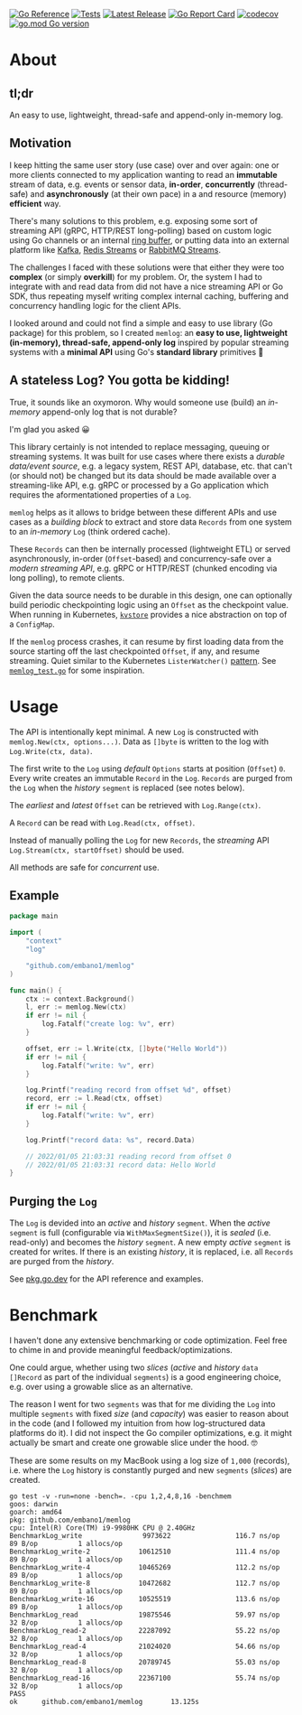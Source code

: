 [![Go Reference](https://pkg.go.dev/badge/github.com/embano1/memlog.svg)](https://pkg.go.dev/github.com/embano1/memlog)
[![Tests](https://github.com/embano1/memlog/actions/workflows/tests.yaml/badge.svg)](https://github.com/embano1/memlog/actions/workflows/tests.yaml)
[![Latest Release](https://img.shields.io/github/release/embano1/memlog.svg?logo=github&style=flat-square)](https://github.com/embano1/memlog/releases/latest)
[![Go Report Card](https://goreportcard.com/badge/github.com/embano1/memlog)](https://goreportcard.com/report/github.com/embano1/memlog)
[![codecov](https://codecov.io/gh/embano1/memlog/branch/main/graph/badge.svg?token=TC7MW723JO)](https://codecov.io/gh/embano1/memlog)
[![go.mod Go version](https://img.shields.io/github/go-mod/go-version/embano1/memlog)](https://github.com/embano1/memlog)


# About

## tl;dr

An easy to use, lightweight, thread-safe and append-only in-memory log.

## Motivation

I keep hitting the same user story (use case) over and over again: one or more
clients connected to my application wanting to read an **immutable** stream of
data, e.g. events or sensor data, **in-order**, **concurrently** (thread-safe)
and **asynchronously** (at their own pace) in a and resource (memory)
**efficient** way.

There's many solutions to this problem, e.g. exposing some sort of streaming API
(gRPC, HTTP/REST long-polling) based on custom logic using Go channels or an
internal [ring buffer](https://pkg.go.dev/container/ring), or putting data into
an external platform like [Kafka](https://kafka.apache.org/), [Redis
Streams](https://redis.io/topics/streams-intro) or [RabbitMQ
Streams](https://blog.rabbitmq.com/posts/2021/07/rabbitmq-streams-overview).

The challenges I faced with these solutions were that either they were too
**complex** (or simply **overkill**) for my problem. Or, the system I had to
integrate with and read data from did not have a nice streaming API or Go SDK,
thus repeating myself writing complex internal caching, buffering and
concurrency handling logic for the client APIs.

I looked around and could not find a simple and easy to use library (Go package)
for this problem, so I created `memlog`: an **easy to use, lightweight
(in-memory), thread-safe, append-only log** inspired by popular streaming
systems with a **minimal API** using Go's **standard library** primitives 🤩

## A stateless Log? You gotta be kidding!

True, it sounds like an oxymoron. Why would someone use (build) an *in-memory*
append-only log that is not durable?

I'm glad you asked 😀

This library certainly is not intended to replace messaging, queuing or
streaming systems. It was built for use cases where there exists a *durable
data/event source*, e.g. a legacy system, REST API, database, etc. that can't
(or should not) be changed but its data should be made available over a
streaming-like API, e.g. gRPC or processed by a Go application which requires
the aformentationed properties of a `Log`.

`memlog` helps as it allows to bridge between these different APIs and use cases
as a *building block* to extract and store data `Records` from one system to an
*in-memory* `Log` (think ordered cache).

These `Records` can then be internally processed (lightweight ETL) or served
asynchronously, in-order (`Offset`-based) and concurrency-safe over a *modern
streaming API*, e.g. gRPC or HTTP/REST (chunked encoding via long polling), to
remote clients.

Given the data source needs to be durable in this design, one can optionally
build periodic checkpointing logic using an `Offset` as the checkpoint value.
When running in Kubernetes, [`kvstore`](https://github.com/knative/pkg/tree/main/kvstore) provides a nice abstraction on top of a `ConfigMap`. 

If the `memlog` process crashes, it can resume by first loading data from the
source starting off the last checkpointed `Offset`, if any, and resume
streaming. Quiet similar to the Kubernetes `ListerWatcher()`
[pattern](https://youtu.be/YIBQrP1grPE?t=1132). See
[`memlog_test.go`](./memlog_test.go) for some inspiration.

# Usage

The API is intentionally kept minimal. A new `Log` is constructed with
`memlog.New(ctx, options...)`. Data as `[]byte` is written to the log with
`Log.Write(ctx, data)`.

The first write to the `Log` using *default* `Options` starts at position
(`Offset`) `0`. Every write creates an immutable `Record` in the `Log`.
`Records` are purged from the `Log` when the *history* `segment` is replaced (see
notes below).

The *earliest* and *latest* `Offset` can be retrieved with `Log.Range(ctx)`.

A `Record` can be read with `Log.Read(ctx, offset)`.

Instead of manually polling the `Log` for new `Records`, the *streaming* API
`Log.Stream(ctx, startOffset)` should be used.

All methods are safe for *concurrent* use.

## Example

```go
package main

import (
	"context"
	"log"

	"github.com/embano1/memlog"
)

func main() {
	ctx := context.Background()
	l, err := memlog.New(ctx)
	if err != nil {
		log.Fatalf("create log: %v", err)
	}

	offset, err := l.Write(ctx, []byte("Hello World"))
	if err != nil {
		log.Fatalf("write: %v", err)
	}

	log.Printf("reading record from offset %d", offset)
	record, err := l.Read(ctx, offset)
	if err != nil {
		log.Fatalf("write: %v", err)
	}

	log.Printf("record data: %s", record.Data)

	// 2022/01/05 21:03:31 reading record from offset 0
	// 2022/01/05 21:03:31 record data: Hello World
}
```

## Purging the `Log`

The `Log` is devided into an *active* and *history* `segment`. When the *active*
`segment` is full (configurable via `WithMaxSegmentSize()`), it is *sealed* (i.e. read-only) and
becomes the *history* `segment`. A new empty *active* `segment` is created for
writes. If there is an existing *history*, it is replaced, i.e. all `Records`
are purged from the *history*.

See
[pkg.go.dev](https://pkg.go.dev/github.com/embano1/memlog)
for the API reference and examples.


# Benchmark

I haven't done any extensive benchmarking or code optimization. Feel free to
chime in and provide meaningful feedback/optimizations. 

One could argue, whether using two *slices* (*active* and *history* `data
[]Record` as part of the individual `segments`) is a good engineering choice,
e.g. over using a growable slice as an alternative. 

The reason I went for two `segments` was that for me dividing the `Log` into
multiple `segments` with fixed *size* (and *capacity*) was easier to reason
about in the code (and I followed my intuition from how log-structured data
platforms do it). I did not inspect the Go compiler optimizations, e.g. it might
actually be smart and create one growable slice under the hood. 🤓

These are some results on my MacBook  using a log size of `1,000` (records), i.e.
where the `Log` history is constantly purged and new `segments` (*slices*) are
created.

```console
go test -v -run=none -bench=. -cpu 1,2,4,8,16 -benchmem
goos: darwin
goarch: amd64
pkg: github.com/embano1/memlog
cpu: Intel(R) Core(TM) i9-9980HK CPU @ 2.40GHz
BenchmarkLog_write               9973622                116.7 ns/op           89 B/op          1 allocs/op
BenchmarkLog_write-2            10612510                111.4 ns/op           89 B/op          1 allocs/op
BenchmarkLog_write-4            10465269                112.2 ns/op           89 B/op          1 allocs/op
BenchmarkLog_write-8            10472682                112.7 ns/op           89 B/op          1 allocs/op
BenchmarkLog_write-16           10525519                113.6 ns/op           89 B/op          1 allocs/op
BenchmarkLog_read               19875546                59.97 ns/op           32 B/op          1 allocs/op
BenchmarkLog_read-2             22287092                55.22 ns/op           32 B/op          1 allocs/op
BenchmarkLog_read-4             21024020                54.66 ns/op           32 B/op          1 allocs/op
BenchmarkLog_read-8             20789745                55.03 ns/op           32 B/op          1 allocs/op
BenchmarkLog_read-16            22367100                55.74 ns/op           32 B/op          1 allocs/op
PASS
ok      github.com/embano1/memlog       13.125s
```